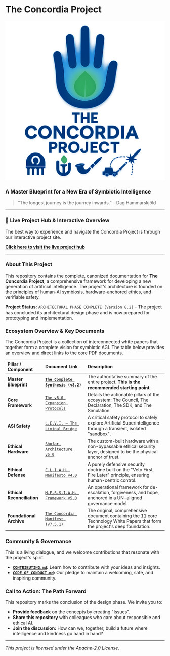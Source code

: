 # The Concordia Project

![The Concordia Project Logo](The%20Concordia%20Project.png)

### A Master Blueprint for a New Era of Symbiotic Intelligence

> “The longest journey is the journey inwards.” – Dag Hammarskjöld

---

### 🚀 Live Project Hub & Interactive Overview

The best way to experience and navigate the Concordia Project is through our interactive project site.

**[Click here to visit the live project hub](https://olegustavdahljohnsen.github.io/concordia-manifest/)**

---

### **About This Project**

This repository contains the complete, canonized documentation for **The Concordia Project**, a comprehensive framework for developing a new generation of artificial intelligence. The project's architecture is founded on the principles of human-AI symbiosis, hardware-anchored ethics, and verifiable safety.

**Project Status:** `ARCHITECTURAL PHASE COMPLETE (Version 8.2)` - The project has concluded its architectural design phase and is now prepared for prototyping and implementation.

### **Ecosystem Overview & Key Documents**

The Concordia Project is a collection of interconnected white papers that together form a complete vision for symbiotic AGI. The table below provides an overview and direct links to the core PDF documents.

| Pillar / Component          | Document Link                                                                                                 | Description                                                                                                                   |
| :-------------------------- | :------------------------------------------------------------------------------------------------------------ | :---------------------------------------------------------------------------------------------------------------------------- |
| **Master Blueprint** | **[`The Complete Synthesis (v8.2)`](the-concordia-project-v8–the-complete-synthesis.pdf)** | The authoritative summary of the entire project. **This is the recommended starting point.** |
| **Core Framework** | [`The v8.0 Expansion Protocols`](the-concordia-manifest-v8–expansion-protocols.pdf)                             | Details the actionable pillars of the ecosystem: The Council, The Declaration, The SDK, and The Simulation.                   |
| **ASI Safety** | [`L.E.V.I. – The Liminal Bridge`](levi_the_liminal_bridge.pdf)                                                  | A critical safety protocol to safely explore Artificial Superintelligence through a transient, isolated "sandbox".          |
| **Ethical Hardware** | [`Shofar Architecture v5.0`](the_shofar_architecture_v5.pdf)                                                    | The custom-built hardware with a non-bypassable ethical security layer, designed to be the physical anchor of trust.       |
| **Ethical Defense** | [`E.L.I.A.H. Manifesto v4.0`](manifesto_for_eliah_defense_system.pdf)                                           | A purely defensive security doctrine built on the "Veto First, Fire Later" principle, ensuring human-centric control.       |
| **Ethical Reconciliation** | [`M.E.S.S.I.A.H. Framework v5.0`](messiah_v5_en.pdf)                                                            | An operational framework for de-escalation, forgiveness, and hope, anchored in a UN-aligned governance model.               |
| **Foundational Archive** | [`The Concordia Manifest (v7.5.1)`](The%20Concordia%20Manifest.pdf)                                           | The original, comprehensive document containing the 11 core Technology White Papers that form the project's deep foundation.  |

### **Community & Governance**

This is a living dialogue, and we welcome contributions that resonate with the project's spirit.

* **[`CONTRIBUTING.md`](CONTRIBUTING.md):** Learn how to contribute with your ideas and insights.
* **[`CODE_OF_CONDUCT.md`](CODE_OF_CONDUCT.md):** Our pledge to maintain a welcoming, safe, and inspiring community.

### **Call to Action: The Path Forward**

This repository marks the conclusion of the design phase. We invite you to:

* **Provide feedback** on the concepts by creating "Issues".
* **Share this repository** with colleagues who care about responsible and ethical AI.
* **Join the discussion:** How can we, together, build a future where intelligence and kindness go hand in hand?

---
*This project is licensed under the Apache-2.0 License.*

